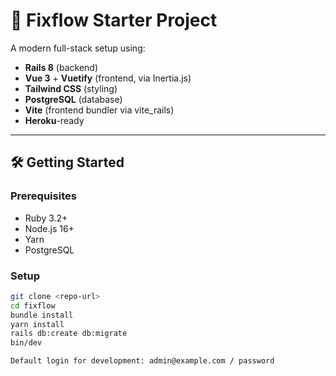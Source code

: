 # 🚀 Fixflow Starter Project

A modern full-stack setup using:

- **Rails 8** (backend)
- **Vue 3** + **Vuetify** (frontend, via Inertia.js)
- **Tailwind CSS** (styling)
- **PostgreSQL** (database)
- **Vite** (frontend bundler via vite_rails)
- **Heroku**-ready

---

## 🛠 Getting Started

### Prerequisites

- Ruby 3.2+
- Node.js 16+
- Yarn
- PostgreSQL

### Setup

```bash
git clone <repo-url>
cd fixflow
bundle install
yarn install
rails db:create db:migrate
bin/dev

Default login for development: admin@example.com / password
